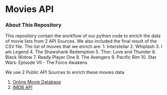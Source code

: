 # Movies API

### About This Repository

This repository contain the workflow of our python code to enrich the data of movie lists from 2 API Sources. We also included the final result of the CSV file. The list of movies that we enrich are:
                1. Interstellar
                2. Whiplash
                3. I am Legend
                4. The Shawshank Redemption
                5. Thor: Love and Thunder
                6. Black Widow
                7. Ready Player One
                8. The Avengers 
                9. Pacific Rim
                10. Star Wars: Episode VII - The Force Awakens
                
We use 2 Public API Sources to enrich these movies data
1. [Online Movie Database](https://rapidapi.com/apidojo/api/online-movie-database/)
2. [IMDB API](https://imdb-api.com/)